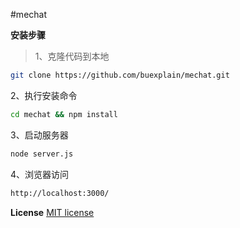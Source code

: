 #mechat

**安装步骤**
> 1、克隆代码到本地<br/>
```bash
git clone https://github.com/buexplain/mechat.git
```
2、执行安装命令<br/>
```bash
cd mechat && npm install
```
3、启动服务器<br/>
```bash
node server.js
```
4、浏览器访问
```bash
http://localhost:3000/
```

**License**
[MIT license](http://opensource.org/licenses/MIT)